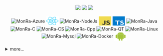 <!--Hello
<h2><img src="https://emojis.slackmojis.com/emojis/images/1531849430/4246/blob-sunglasses.gif?1531849430" width="30"/> Hi 👋 , I'm MonRá! <img src="https://media.giphy.com/media/12oufCB0MyZ1Go/giphy.gif" width="50"></h2>
-->

<div>
  </p>
  <div align="center">
   <a href="https://www.facebook.com/ramon.chaib" target="_blank"><img src="https://img.shields.io/badge/-Facebook-%230077B5?style=for-the-badge&logo=facebook&logoColor=white" target="_blank"></a> 
  <a href="https://www.instagram.com/monrapps/" target="_blank"><img src="https://img.shields.io/badge/-Instagram-%23E4405F?style=for-the-badge&logo=instagram&logoColor=white" target="_blank"></a>
  <a href="https://www.linkedin.com/in/ramon-chaib-27007635/" target="_blank"><img src="https://img.shields.io/badge/-LinkedIn-%230077B5?style=for-the-badge&logo=linkedin&logoColor=white" target="_blank"></a>   
</div>
  
 <div style="display: inline_block" align="center"><br>
  <img align="center" alt="MonRa-Azure" height="30" width="40" src="https://cdn.jsdelivr.net/gh/devicons/devicon/icons/azure/azure-original.svg">
  <img align="center" alt="MonRa-React" height="30" width="40" src="https://raw.githubusercontent.com/devicons/devicon/master/icons/react/react-original.svg">
  <img align="center" alt="MonRa-NodeJs" height="30" width="40" src="https://cdn.jsdelivr.net/gh/devicons/devicon/icons/nodejs/nodejs-original.svg">
  <img align="center" alt="MonRa-Js" height="30" width="40" src="https://raw.githubusercontent.com/devicons/devicon/master/icons/javascript/javascript-original.svg">     <img align="center" alt="MonRa-Ts" height="30" width="40" src="https://raw.githubusercontent.com/devicons/devicon/master/icons/typescript/typescript-original.svg">
  <img align="center" alt="MonRa-Java" height="30" width="40" src="https://cdn.jsdelivr.net/gh/devicons/devicon/icons/java/java-original.svg">
  <img align="center" alt="MonRa-C" height="30" width="40" src="https://cdn.jsdelivr.net/gh/devicons/devicon/icons/c/c-original.svg">
  <img align="center" alt="MonRa-CS" height="30" width="40" src="https://cdn.jsdelivr.net/gh/devicons/devicon/icons/csharp/csharp-original.svg">
  <img align="center" alt="MonRa-Cpp" height="30" width="40" src="https://cdn.jsdelivr.net/gh/devicons/devicon/icons/cplusplus/cplusplus-original.svg">
  <img align="center" alt="MonRa-QT" height="30" width="40" src="https://cdn.jsdelivr.net/gh/devicons/devicon/icons/qt/qt-original.svg">
  <img align="center" alt="MonRa-Linux" height="30" width="40" src="https://cdn.jsdelivr.net/gh/devicons/devicon/icons/linux/linux-original.svg">
  <img align="center" alt="MonRa-Mysql" height="30" width="40" src="https://cdn.jsdelivr.net/gh/devicons/devicon/icons/mysql/mysql-original.svg">
  <img align="center" alt="MonRa-Docker" height="30" width="40" src="https://cdn.jsdelivr.net/gh/devicons/devicon/icons/docker/docker-original.svg">  
  <img align="center" alt="MonRa-Android" height="30" width="40" src="https://github.com/devicons/devicon/blob/master/icons/android/android-original.svg">
  
</div>
</a>

</br>
<!--
[![github activity graph](https://activity-graph.herokuapp.com/graph?username=monrapps&theme=chartreuse-dark)](https://github.com/monrapps/)
-->
<div>
<details>
      <summary>more...</summary>
      
<!--
### <img src="https://media.giphy.com/media/VgCDAzcKvsR6OM0uWg/giphy.gif" width="50"> A little more about me...  

```javascript
const monra = {
    pronouns: "He" | "Him",
    code: ["any"],
    askMeAbout: ["any"],
    technologies: {
        backEnd: {
            js: ["any"],
        },
        mobileApp: {
            native: ["Android Development"]
        },
        devOps: ["AWS", "Docker🐳", "Route53", "Nginx"],
        databases: ["mongo", "MySql", "sqlite"],
        misc: ["Firebase", "Socket.IO", "selenium", "open-cv", "php", "SuiteApp"]
    },
    architecture: ["Serverless Architecture", "Progressive web applications", "Single page applications"],
    currentFocus: "Building Robots to ease opertations",
    funFact: "There are two ways to write error-free programs; only the third one works"
};
```
-->

---
<!--START_SECTION:waka-->
![Code Time](http://img.shields.io/badge/Code%20Time-1%2C133%20hrs%207%20mins-blue)

![Profile Views](http://img.shields.io/badge/Profile%20Views-0-blue)

![Lines of code](https://img.shields.io/badge/From%20Hello%20World%20I%27ve%20Written-3.2%20million%20lines%20of%20code-blue)

**🐱 My GitHub Data** 

> 📦 60.2 kB Used in GitHub's Storage 
 > 
> 🏆 1,573 Contributions in the Year 2025
 > 
> 🚫 Not Opted to Hire
 > 
> 📜 24 Public Repositories 
 > 
> 🔑 20 Private Repositories 
 > 
**I'm an Early 🐤** 

```text
🌞 Morning                9202 commits        ████████░░░░░░░░░░░░░░░░░   33.66 % 
🌆 Daytime                11988 commits       ███████████░░░░░░░░░░░░░░   43.85 % 
🌃 Evening                4078 commits        ████░░░░░░░░░░░░░░░░░░░░░   14.92 % 
🌙 Night                  2071 commits        ██░░░░░░░░░░░░░░░░░░░░░░░   07.58 % 
```
📅 **I'm Most Productive on Thursday** 

```text
Monday                   5115 commits        █████░░░░░░░░░░░░░░░░░░░░   18.71 % 
Tuesday                  5013 commits        █████░░░░░░░░░░░░░░░░░░░░   18.34 % 
Wednesday                5124 commits        █████░░░░░░░░░░░░░░░░░░░░   18.74 % 
Thursday                 5878 commits        █████░░░░░░░░░░░░░░░░░░░░   21.50 % 
Friday                   3815 commits        ███░░░░░░░░░░░░░░░░░░░░░░   13.95 % 
Saturday                 1360 commits        █░░░░░░░░░░░░░░░░░░░░░░░░   04.97 % 
Sunday                   1034 commits        █░░░░░░░░░░░░░░░░░░░░░░░░   03.78 % 
```


📊 **This Week I Spent My Time On** 

```text
🕑︎ Time Zone: America/Sao_Paulo

💬 Programming Languages: 
Docker                   1 hr 21 mins        ███████░░░░░░░░░░░░░░░░░░   27.16 % 
YAML                     1 hr 13 mins        ██████░░░░░░░░░░░░░░░░░░░   24.55 % 
Other                    57 mins             █████░░░░░░░░░░░░░░░░░░░░   19.25 % 
JSON                     19 mins             ██░░░░░░░░░░░░░░░░░░░░░░░   06.67 % 
Bash                     17 mins             █░░░░░░░░░░░░░░░░░░░░░░░░   05.75 % 

🔥 Editors: 
VS Code                  4 hrs 59 mins       █████████████████████████   100.00 % 

🐱‍💻 Projects: 
gww-v6i_gridsafe_node    2 hrs 25 mins       ████████████░░░░░░░░░░░░░   48.61 % 
gww-v6i                  1 hr 14 mins        ██████░░░░░░░░░░░░░░░░░░░   24.82 % 
builder                  43 mins             ████░░░░░░░░░░░░░░░░░░░░░   14.47 % 
gridsafe_rpl_controller  12 mins             █░░░░░░░░░░░░░░░░░░░░░░░░   04.03 % 
opkg-repo                8 mins              █░░░░░░░░░░░░░░░░░░░░░░░░   02.83 % 

💻 Operating System: 
WSL                      4 hrs 53 mins       █████████████████████████   98.07 % 
Windows                  5 mins              ░░░░░░░░░░░░░░░░░░░░░░░░░   01.93 % 
```

**I Mostly Code in C++** 

```text
Java                     9 repos             ███░░░░░░░░░░░░░░░░░░░░░░   10.84 % 
JavaScript               8 repos             ██░░░░░░░░░░░░░░░░░░░░░░░   09.64 % 
Python                   8 repos             ██░░░░░░░░░░░░░░░░░░░░░░░   09.64 % 
HTML                     5 repos             ██░░░░░░░░░░░░░░░░░░░░░░░   06.02 % 
Shell                    4 repos             █░░░░░░░░░░░░░░░░░░░░░░░░   04.82 % 
```



**Timeline**

![Lines of Code chart](https://raw.githubusercontent.com/monrapps/monrapps/master/assets/bar_graph.png)


 Last Updated on 02/05/2025 01:54:56 UTC
<!--END_SECTION:waka-->
